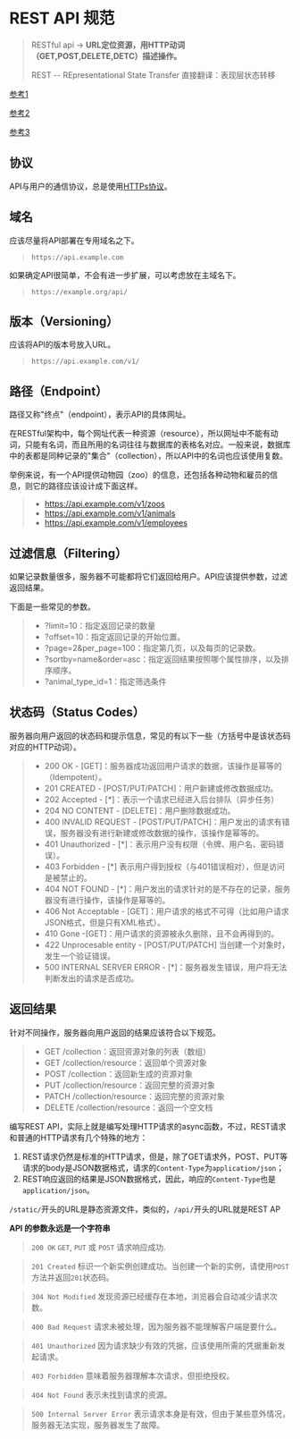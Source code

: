 # REST API 规范

> RESTful api -> **URL定位资源，用HTTP动词（GET,POST,DELETE,DETC）描述操作。**
>
> REST -- REpresentational State Transfer 直接翻译：表现层状态转移

[参考1](http://www.ruanyifeng.com/blog/2014/05/restful_api.html)

[参考2](https://www.liaoxuefeng.com/wiki/001434446689867b27157e896e74d51a89c25cc8b43bdb3000/0014735914606943e2866257aa644b4bdfe01d26d29960b000)

[参考3](https://github.com/jasonGeng88/blog/blob/master/201706/rest-api.md)

## 协议

API与用户的通信协议，总是使用[HTTPs协议](http://www.ruanyifeng.com/blog/2014/02/ssl_tls.html)。

## 域名

应该尽量将API部署在专用域名之下。

> ```
> https://api.example.com
>
> ```

如果确定API很简单，不会有进一步扩展，可以考虑放在主域名下。

> ```
> https://example.org/api/
>
> ```

## 版本（Versioning）

应该将API的版本号放入URL。

> ```
> https://api.example.com/v1/
> ```

## 路径（Endpoint）

路径又称"终点"（endpoint），表示API的具体网址。

在RESTful架构中，每个网址代表一种资源（resource），所以网址中不能有动词，只能有名词，而且所用的名词往往与数据库的表格名对应。一般来说，数据库中的表都是同种记录的"集合"（collection），所以API中的名词也应该使用复数。

举例来说，有一个API提供动物园（zoo）的信息，还包括各种动物和雇员的信息，则它的路径应该设计成下面这样。

> - https://api.example.com/v1/zoos
> - https://api.example.com/v1/animals
> - https://api.example.com/v1/employees



## 过滤信息（Filtering）

如果记录数量很多，服务器不可能都将它们返回给用户。API应该提供参数，过滤返回结果。

下面是一些常见的参数。

> - ?limit=10：指定返回记录的数量
> - ?offset=10：指定返回记录的开始位置。
> - ?page=2&per_page=100：指定第几页，以及每页的记录数。
> - ?sortby=name&order=asc：指定返回结果按照哪个属性排序，以及排序顺序。
> - ?animal_type_id=1：指定筛选条件

## 状态码（Status Codes）

服务器向用户返回的状态码和提示信息，常见的有以下一些（方括号中是该状态码对应的HTTP动词）。

> - 200 OK - [GET]：服务器成功返回用户请求的数据，该操作是幂等的（Idempotent）。
> - 201 CREATED - [POST/PUT/PATCH]：用户新建或修改数据成功。
> - 202 Accepted - [*]：表示一个请求已经进入后台排队（异步任务）
> - 204 NO CONTENT - [DELETE]：用户删除数据成功。
> - 400 INVALID REQUEST - [POST/PUT/PATCH]：用户发出的请求有错误，服务器没有进行新建或修改数据的操作，该操作是幂等的。
> - 401 Unauthorized - [*]：表示用户没有权限（令牌、用户名、密码错误）。
> - 403 Forbidden - [*] 表示用户得到授权（与401错误相对），但是访问是被禁止的。
> - 404 NOT FOUND - [*]：用户发出的请求针对的是不存在的记录，服务器没有进行操作，该操作是幂等的。
> - 406 Not Acceptable - [GET]：用户请求的格式不可得（比如用户请求JSON格式，但是只有XML格式）。
> - 410 Gone -[GET]：用户请求的资源被永久删除，且不会再得到的。
> - 422 Unprocesable entity - [POST/PUT/PATCH] 当创建一个对象时，发生一个验证错误。
> - 500 INTERNAL SERVER ERROR - [*]：服务器发生错误，用户将无法判断发出的请求是否成功。

## 返回结果

针对不同操作，服务器向用户返回的结果应该符合以下规范。

> - GET /collection：返回资源对象的列表（数组）
> - GET /collection/resource：返回单个资源对象
> - POST /collection：返回新生成的资源对象
> - PUT /collection/resource：返回完整的资源对象
> - PATCH /collection/resource：返回完整的资源对象
> - DELETE /collection/resource：返回一个空文档

编写REST API，实际上就是编写处理HTTP请求的async函数，不过，REST请求和普通的HTTP请求有几个特殊的地方：

1. REST请求仍然是标准的HTTP请求，但是，除了GET请求外，POST、PUT等请求的body是JSON数据格式，请求的`Content-Type`为`application/json`；
2. REST响应返回的结果是JSON数据格式，因此，响应的`Content-Type`也是`application/json`。

`/static/`开头的URL是静态资源文件，类似的，`/api/`开头的URL就是REST AP

**API 的参数永远是一个字符串**



> `200 OK` `GET`, `PUT` 或 `POST` 请求响应成功.

> `201 Created` 标识一个新实例创建成功。当创建一个新的实例，请使用`POST`方法并返回`201`状态码。

> `304 Not Modified` 发现资源已经缓存在本地，浏览器会自动减少请求次数。

> `400 Bad Request` 请求未被处理，因为服务器不能理解客户端是要什么。

> `401 Unauthorized` 因为请求缺少有效的凭据，应该使用所需的凭据重新发起请求。

> `403 Forbidden` 意味着服务器理解本次请求，但拒绝授权。

> `404 Not Found` 表示未找到请求的资源。

> `500 Internal Server Error` 表示请求本身是有效，但由于某些意外情况，服务器无法实现，服务器发生了故障。
